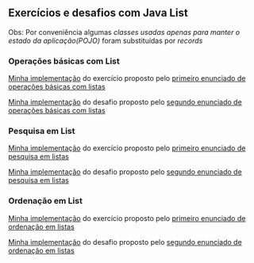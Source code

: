## Exercícios e desafios com Java List

Obs: Por conveniência algumas *classes usadas apenas para manter o estado da aplicação(POJO)* foram substituídas por _records_

### Operações básicas com List
[Minha implementação](ListaTarefas.java) do exercício proposto pelo [primeiro enunciado de operações básicas com listas](https://github.com/cami-la/collections-java-api-2023/tree/master/out/production/collections-java-api-2023/main/java/list#1-lista-de-tarefas)

[Minha implementação](CarrinhoDeCompras.java) do desafio proposto pelo [segundo enunciado de operações básicas com listas](https://github.com/cami-la/collections-java-api-2023/tree/master/out/production/collections-java-api-2023/main/java/list#2-carrinho-de-compras)

### Pesquisa em List
[Minha implementação](CatalogoLivros.java) do exercício proposto pelo [primeiro enunciado de pesquisa em listas](https://github.com/cami-la/collections-java-api-2023/tree/master/out/production/collections-java-api-2023/main/java/list#1-catálogo-de-livros)

[Minha implementação](SomaNumeros.java) do desafio proposto pelo [segundo enunciado de pesquisa em listas](https://github.com/cami-la/collections-java-api-2023/tree/master/out/production/collections-java-api-2023/main/java/list#2-soma-de-números)

### Ordenação em List

[Minha implementação](OrdenacaoPessoas.java) do exercício proposto pelo [primeiro enunciado de ordenação em listas](https://github.com/cami-la/collections-java-api-2023/tree/master/out/production/collections-java-api-2023/main/java/list#1-ordenação-de-pessoas)

[Minha implementação](OrdenacaoNumeros.java) do desafio proposto pelo [segundo enunciado de ordenação em listas](https://github.com/cami-la/collections-java-api-2023/tree/master/out/production/collections-java-api-2023/main/java/list#2-ordenação-de-números)